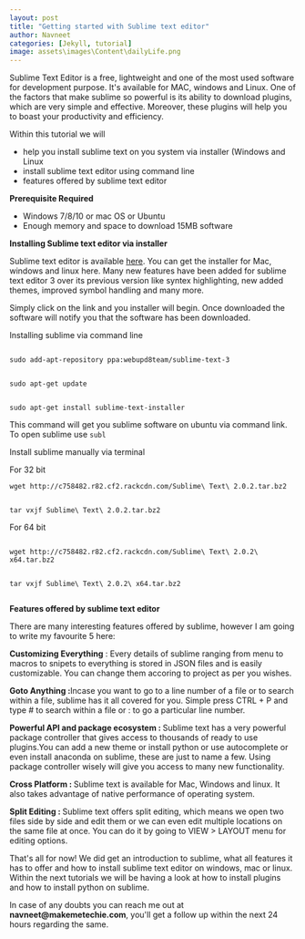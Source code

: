 ```yaml
---
layout: post
title: "Getting started with Sublime text editor"
author: Navneet
categories: [Jekyll, tutorial]
image: assets\images\Content\dailyLife.png
---
```


<p>
Sublime Text Editor is a free, lightweight and one of the most used software for development purpose. It's available for MAC, windows and Linux. One of the factors that make sublime so powerful is its ability to download plugins, which are very simple and effective. Moreover, these plugins will help you to boast your productivity and efficiency. 
</p><p>
Within this tutorial we will 
<ul>
<li>help you install sublime text on you system via installer (Windows and Linux</li>
<li>install sublime text editor using command line</li>
<li>features offered by sublime text editor</li>
</ul>
</p><p>
<strong>Prerequisite Required</strong>
<ul>
<li>Windows 7/8/10 or mac OS or Ubuntu </li>
<li>Enough memory and space to download 15MB software</li>
</ul>
</p><p>
<strong>Installing Sublime text editor via installer</strong>
</p><p>
Sublime text editor is available <a href="https://www.sublimetext.com/3">here</a>. You can get the installer for Mac, windows and linux here. Many new features have been added for sublime text editor 3 over its previous version like syntex highlighting, new added themes, improved symbol handling and many more.
</p><p>
Simply click on the link and you installer will begin. Once downloaded the software will notify you that the software has been downloaded.
</p><p>
Installing sublime via command line
<code>
</p><p>
sudo add-apt-repository ppa:webupd8team/sublime-text-3
</p><p>
sudo apt-get update
</p><p>
sudo apt-get install sublime-text-installer
</code>
</p><p>
This command will get you sublime software on ubuntu via command link. To open sublime use
<code>subl</code>
</p><p>
Install sublime manually via terminal
</p><p>
For 32 bit
</p><p>
<code>wget http://c758482.r82.cf2.rackcdn.com/Sublime\ Text\ 2.0.2.tar.bz2
</p><p>
tar vxjf Sublime\ Text\ 2.0.2.tar.bz2</code>
</p><p>
For 64 bit
</p><p>
<code>
wget http://c758482.r82.cf2.rackcdn.com/Sublime\ Text\ 2.0.2\ x64.tar.bz2
</p><p>
tar vxjf Sublime\ Text\ 2.0.2\ x64.tar.bz2

</code>
</p><p>
<strong>Features offered by sublime text editor</strong>
</p><p>
There are many interesting features offered by sublime, however I am going to write my favourite 5 here:
</p><p>
<strong>Customizing Everything</strong> : Every details of sublime ranging from menu to macros to snipets to everything is stored in JSON files and is easily customizable. You can change them accoring to project as per you wishes.
</p><p>
<strong>Goto Anything :</strong>Incase you want to go to a line number of a file or to search within a file, sublime has it all covered for you. Simple press CTRL + P and type # to search within a file or : to go a particular line number.
</p><p>
<strong>Powerful API and package ecosystem : </strong>Sublime text has a very powerful package controller that gives access to thousands of ready to use plugins.You can add a new theme or install python or use autocomplete or even install anaconda on sublime, these are just to name a few. Using package controller wisely will give you access to many new functionality.
</p><p>
<strong>Cross Platform : </strong>Sublime text is available for Mac, Windows and linux. It also takes advantage of native performance of operating system.
</p><p>
<strong>Split Editing : </strong>Sublime text offers split editing, which means we open two files side by side and edit them or we can even edit multiple locations on the same file at once. You can do it by going to VIEW > LAYOUT menu for editing options.
</p><p>
That's all for now! We did get an introduction to sublime, what all features it has to offer and how to install sublime text editor on windows, mac or linux. Within the next tutorials we will be having a look at how to install plugins and how to install python on sublime.
</p><p>
In case of any doubts you can reach me out at <strong>navneet@makemetechie.com</strong>, you'll get a follow up within the next 24 hours regarding the same.
</p>

